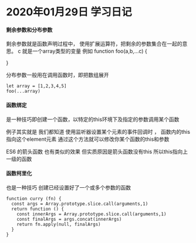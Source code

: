 # 2020年01月29日 学习日记

#### 剩余参数和分布参数

剩余参数就是函数声明过程中， 使用扩展运算符，把剩余的参数集合在一起的意思。
c 就是一个array类型的变量
例如 function foo(a,b,...c) {

}

分布参数一般用在调用函数时，即把数组展开
```
let array = [1,2,3,4,5]
foo(...array)
```

#### 函数绑定

是一种技巧即创建一个函数，以特定的this环境下及指定的参数调用某个函数

例子其实就是 我们都知道 使用监听器设置某个元素的事件回调时 ， 函数内的this指向这个element元素
通过这个方法就可以修改你某个函数的this和参数

ES6 的箭头函数 也有类似的效果 但实质原因是箭头函数没有this 所以this指向上一级的函数

#### 函数柯里化

也是一种技巧 创建已经设置好了一个或多个参数的函数

```
function curry (fn) {
  const args = Array.prototype.slice.call(arguments,1)
  return function () {
    const innerArgs = Array.prototype.slice.call(arguments,1)
    const finalArgs = args.concat(innerArgs)
    return fn.apply(null, finalArgs)
  }
}
```
